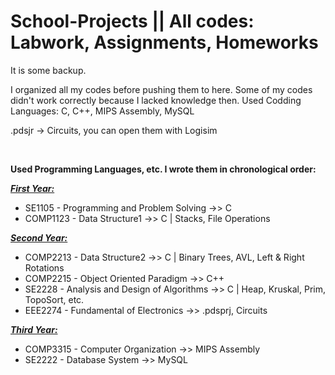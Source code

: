 # School-Projects  ||  All codes: Labwork, Assignments, Homeworks

It is some backup. 

I organized all my codes before pushing them to here.
Some of my codes didn't work correctly because I lacked knowledge then.
Used Codding Languages: C, C++, MIPS Assembly, MySQL

.pdsjr -> Circuits, you can open them with Logisim

<br>


**Used Programming Languages, etc.
I wrote them in chronological order:**

<ins>_**First Year:**_</ins>
- SE1105 - Programming and Problem Solving ->> C
- COMP1123 - Data Structure1 ->> C | Stacks, File Operations

<ins>_**Second Year:**_</ins>
- COMP2213 - Data Structure2 ->> C | Binary Trees, AVL, Left & Right Rotations
- COMP2215 - Object Oriented Paradigm ->> C++
- SE2228 - Analysis and Design of Algorithms ->> C | Heap, Kruskal, Prim, TopoSort, etc.
- EEE2274 - Fundamental of Electronics ->> .pdsprj, Circuits

<ins> _**Third Year:**_</ins>
- COMP3315 - Computer Organization ->> MIPS Assembly
- SE2222 - Database System ->> MySQL
